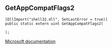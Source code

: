 ## GetAppCompatFlags2

```
[DllImport("shell32.dll", SetLastError = true)]
public static extern uint GetAppCompatFlags2(
   
);
```

[Microsoft documentation](https://docs.microsoft.com/en-us/windows/win32/api/shlobj_core/nf-shlobj_core-getappcompatflags2)
